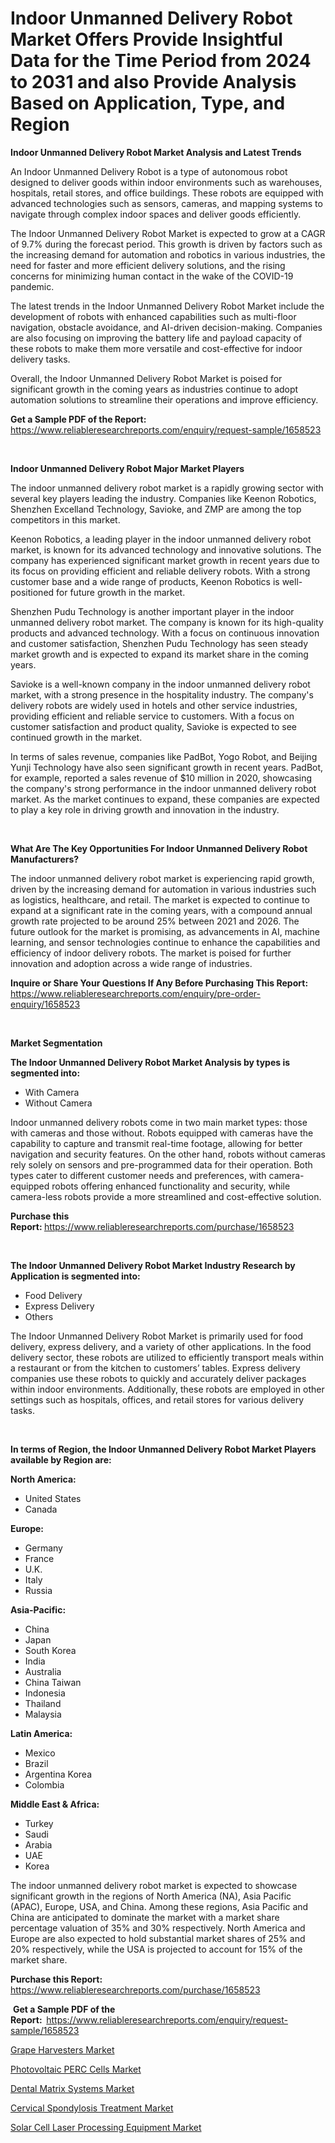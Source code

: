<p><h1>Indoor Unmanned Delivery Robot Market Offers Provide Insightful Data for the Time Period from 2024 to 2031 and also Provide Analysis Based on Application, Type, and Region</h1></p><p><strong>Indoor Unmanned Delivery Robot Market Analysis and Latest Trends</strong></p>
<p><p>An Indoor Unmanned Delivery Robot is a type of autonomous robot designed to deliver goods within indoor environments such as warehouses, hospitals, retail stores, and office buildings. These robots are equipped with advanced technologies such as sensors, cameras, and mapping systems to navigate through complex indoor spaces and deliver goods efficiently.</p><p>The Indoor Unmanned Delivery Robot Market is expected to grow at a CAGR of 9.7% during the forecast period. This growth is driven by factors such as the increasing demand for automation and robotics in various industries, the need for faster and more efficient delivery solutions, and the rising concerns for minimizing human contact in the wake of the COVID-19 pandemic.</p><p>The latest trends in the Indoor Unmanned Delivery Robot Market include the development of robots with enhanced capabilities such as multi-floor navigation, obstacle avoidance, and AI-driven decision-making. Companies are also focusing on improving the battery life and payload capacity of these robots to make them more versatile and cost-effective for indoor delivery tasks.</p><p>Overall, the Indoor Unmanned Delivery Robot Market is poised for significant growth in the coming years as industries continue to adopt automation solutions to streamline their operations and improve efficiency.</p></p>
<p><strong>Get a Sample PDF of the Report:&nbsp;</strong> <a href="https://www.reliableresearchreports.com/enquiry/request-sample/1658523">https://www.reliableresearchreports.com/enquiry/request-sample/1658523</a></p>
<p>&nbsp;</p>
<p><strong>Indoor Unmanned Delivery Robot Major Market Players</strong></p>
<p><p>The indoor unmanned delivery robot market is a rapidly growing sector with several key players leading the industry. Companies like Keenon Robotics, Shenzhen Excelland Technology, Savioke, and ZMP are among the top competitors in this market. </p><p>Keenon Robotics, a leading player in the indoor unmanned delivery robot market, is known for its advanced technology and innovative solutions. The company has experienced significant market growth in recent years due to its focus on providing efficient and reliable delivery robots. With a strong customer base and a wide range of products, Keenon Robotics is well-positioned for future growth in the market.</p><p>Shenzhen Pudu Technology is another important player in the indoor unmanned delivery robot market. The company is known for its high-quality products and advanced technology. With a focus on continuous innovation and customer satisfaction, Shenzhen Pudu Technology has seen steady market growth and is expected to expand its market share in the coming years.</p><p>Savioke is a well-known company in the indoor unmanned delivery robot market, with a strong presence in the hospitality industry. The company's delivery robots are widely used in hotels and other service industries, providing efficient and reliable service to customers. With a focus on customer satisfaction and product quality, Savioke is expected to see continued growth in the market.</p><p>In terms of sales revenue, companies like PadBot, Yogo Robot, and Beijing Yunji Technology have also seen significant growth in recent years. PadBot, for example, reported a sales revenue of $10 million in 2020, showcasing the company's strong performance in the indoor unmanned delivery robot market. As the market continues to expand, these companies are expected to play a key role in driving growth and innovation in the industry.</p></p>
<p>&nbsp;</p>
<p><strong>What Are The Key Opportunities For Indoor Unmanned Delivery Robot Manufacturers?</strong></p>
<p><p>The indoor unmanned delivery robot market is experiencing rapid growth, driven by the increasing demand for automation in various industries such as logistics, healthcare, and retail. The market is expected to continue to expand at a significant rate in the coming years, with a compound annual growth rate projected to be around 25% between 2021 and 2026. The future outlook for the market is promising, as advancements in AI, machine learning, and sensor technologies continue to enhance the capabilities and efficiency of indoor delivery robots. The market is poised for further innovation and adoption across a wide range of industries.</p></p>
<p><strong>Inquire or Share Your Questions If Any Before Purchasing This Report:</strong> <a href="https://www.reliableresearchreports.com/enquiry/pre-order-enquiry/1658523">https://www.reliableresearchreports.com/enquiry/pre-order-enquiry/1658523</a></p>
<p>&nbsp;</p>
<p><strong>Market Segmentation</strong></p>
<p><strong>The Indoor Unmanned Delivery Robot Market Analysis by types is segmented into:</strong></p>
<p><ul><li>With Camera</li><li>Without Camera</li></ul></p>
<p><p>Indoor unmanned delivery robots come in two main market types: those with cameras and those without. Robots equipped with cameras have the capability to capture and transmit real-time footage, allowing for better navigation and security features. On the other hand, robots without cameras rely solely on sensors and pre-programmed data for their operation. Both types cater to different customer needs and preferences, with camera-equipped robots offering enhanced functionality and security, while camera-less robots provide a more streamlined and cost-effective solution.</p></p>
<p><strong>Purchase this Report:&nbsp;</strong><a href="https://www.reliableresearchreports.com/purchase/1658523">https://www.reliableresearchreports.com/purchase/1658523</a></p>
<p>&nbsp;</p>
<p><strong>The Indoor Unmanned Delivery Robot Market Industry Research by Application is segmented into:</strong></p>
<p><ul><li>Food Delivery</li><li>Express Delivery</li><li>Others</li></ul></p>
<p><p>The Indoor Unmanned Delivery Robot Market is primarily used for food delivery, express delivery, and a variety of other applications. In the food delivery sector, these robots are utilized to efficiently transport meals within a restaurant or from the kitchen to customers’ tables. Express delivery companies use these robots to quickly and accurately deliver packages within indoor environments. Additionally, these robots are employed in other settings such as hospitals, offices, and retail stores for various delivery tasks.</p></p>
<p>&nbsp;</p>
<p><strong>In terms of Region, the Indoor Unmanned Delivery Robot Market Players available by Region are:</strong></p>
<p>
    <p> <strong> North America: </strong>
        <ul>
            <li>United States</li>
            <li>Canada</li>
        </ul>
        </p> 
    <p> <strong> Europe: </strong>
        <ul>
            <li>Germany</li>
            <li>France</li>
            <li>U.K.</li>
            <li>Italy</li>
            <li>Russia</li>
        </ul>
        </p> 
    <p> <strong> Asia-Pacific: </strong>
        <ul>
            <li>China</li>
            <li>Japan</li>
            <li>South Korea</li>
            <li>India</li>
            <li>Australia</li>
            <li>China Taiwan</li>
            <li>Indonesia</li>
            <li>Thailand</li>
            <li>Malaysia</li>
        </ul>
        </p> 
    <p> <strong> Latin America: </strong>
        <ul>
            <li>Mexico</li>
            <li>Brazil</li>
            <li>Argentina Korea</li>
            <li>Colombia</li>
        </ul>
        </p> 
    <p> <strong> Middle East & Africa: </strong>
        <ul>
            <li>Turkey</li>
            <li>Saudi</li>
            <li>Arabia</li>
            <li>UAE</li>
            <li>Korea</li>
        </ul>
    </p>
    </p>
<p><p>The indoor unmanned delivery robot market is expected to showcase significant growth in the regions of North America (NA), Asia Pacific (APAC), Europe, USA, and China. Among these regions, Asia Pacific and China are anticipated to dominate the market with a market share percentage valuation of 35% and 30% respectively. North America and Europe are also expected to hold substantial market shares of 25% and 20% respectively, while the USA is projected to account for 15% of the market share.</p></p>
<p><strong>Purchase this Report: </strong><a href="https://www.reliableresearchreports.com/purchase/1658523">https://www.reliableresearchreports.com/purchase/1658523</a></p>
<p>&nbsp;<strong>Get a Sample PDF of the Report:&nbsp;&nbsp;</strong><a href="https://www.reliableresearchreports.com/enquiry/request-sample/1658523">https://www.reliableresearchreports.com/enquiry/request-sample/1658523</a></p>
<p><strong></strong></p>
<p><p><a href="https://issuu.com/reportprime-2/docs/grape-harvesters-market-size-2030.pptx">Grape Harvesters Market</a></p><p><a href="https://github.com/bmorecock/Market-Research-Report-List-1/blob/main/photovoltaic-perc-cells-market.md">Photovoltaic PERC Cells Market</a></p><p><a href="https://medium.com/@merrittrice2023/dental-matrix-systems-market-insights-into-market-cagr-market-trends-and-growth-strategies-35f6776cb1f1">Dental Matrix Systems Market</a></p><p><a href="https://issuu.com/reportprime-2/docs/cervical-spondylosis-treatment-market-size-2030.pp">Cervical Spondylosis Treatment Market</a></p><p><a href="https://github.com/Krish2023na/Market-Research-Report-List-3/blob/main/solar-cell-laser-processing-equipment-market.md">Solar Cell Laser Processing Equipment Market</a></p></p>